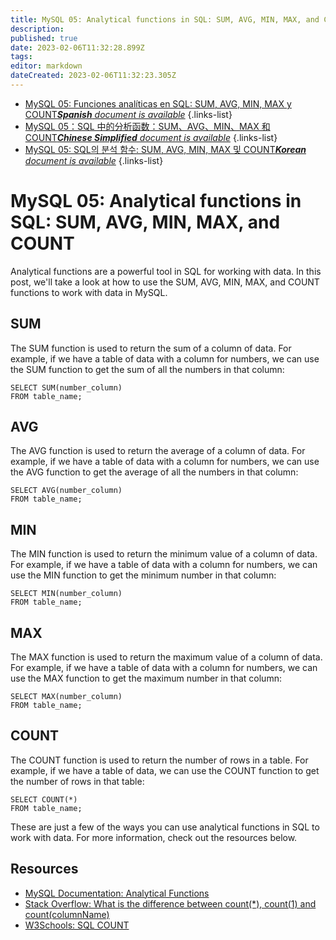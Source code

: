 ```yaml
---
title: MySQL 05: Analytical functions in SQL: SUM, AVG, MIN, MAX, and COUNT
description: 
published: true
date: 2023-02-06T11:32:28.899Z
tags: 
editor: markdown
dateCreated: 2023-02-06T11:32:23.305Z
---
```


- [MySQL 05: Funciones analíticas en SQL: SUM, AVG, MIN, MAX y COUNT***Spanish** document is available*](/es/Knowledge-base/mysql-for-planner-marketers/Learning/mysql-05-analytical-functions-in-sql-sum-avg-min-max-and-count)
{.links-list}
- [MySQL 05：SQL 中的分析函数：SUM、AVG、MIN、MAX 和 COUNT***Chinese Simplified** document is available*](/zh/Knowledge-base/mysql-for-planner-marketers/Learning/mysql-05-analytical-functions-in-sql-sum-avg-min-max-and-count)
{.links-list}
- [MySQL 05: SQL의 분석 함수: SUM, AVG, MIN, MAX 및 COUNT***Korean** document is available*](/ko/Knowledge-base/mysql-for-planner-marketers/Learning/mysql-05-analytical-functions-in-sql-sum-avg-min-max-and-count)
{.links-list}


# MySQL 05: Analytical functions in SQL: SUM, AVG, MIN, MAX, and COUNT

Analytical functions are a powerful tool in SQL for working with data. In this post, we'll take a look at how to use the SUM, AVG, MIN, MAX, and COUNT functions to work with data in MySQL.

## SUM

The SUM function is used to return the sum of a column of data. For example, if we have a table of data with a column for numbers, we can use the SUM function to get the sum of all the numbers in that column:

```mysql
SELECT SUM(number_column)
FROM table_name;
```

## AVG

The AVG function is used to return the average of a column of data. For example, if we have a table of data with a column for numbers, we can use the AVG function to get the average of all the numbers in that column:

```mysql
SELECT AVG(number_column)
FROM table_name;
```

## MIN

The MIN function is used to return the minimum value of a column of data. For example, if we have a table of data with a column for numbers, we can use the MIN function to get the minimum number in that column:

```mysql
SELECT MIN(number_column)
FROM table_name;
```

## MAX

The MAX function is used to return the maximum value of a column of data. For example, if we have a table of data with a column for numbers, we can use the MAX function to get the maximum number in that column:

```mysql
SELECT MAX(number_column)
FROM table_name;
```

## COUNT

The COUNT function is used to return the number of rows in a table. For example, if we have a table of data, we can use the COUNT function to get the number of rows in that table:

```mysql
SELECT COUNT(*)
FROM table_name;
```

These are just a few of the ways you can use analytical functions in SQL to work with data. For more information, check out the resources below.

## Resources

- [MySQL Documentation: Analytical Functions](https://dev.mysql.com/doc/refman/8.0/en/group-by-functions.html)
- [Stack Overflow: What is the difference between count(*), count(1) and count(columnName)](https://stackoverflow.com/questions/3696867/what-is-the-difference-between-count-1-and-count-columnname)
- [W3Schools: SQL COUNT](https://www.w3schools.com/sql/sql_count.asp)